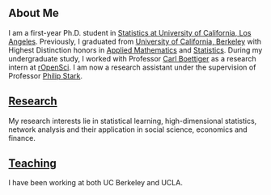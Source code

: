 ## About Me

I am a first-year Ph.D. student in [Statistics at University of California, Los Angeles](http://statistics.ucla.edu/). Previously, I graduated from [University of California, Berkeley](http://www.berkeley.edu) with Highest Distinction honors in [Applied Mathematics](https://math.berkeley.edu/) and [Statistics](http://statistics.berkeley.edu/). During my undergraduate study, I worked with Professor [Carl Boettiger](https://www.carlboettiger.info/) as a research intern at [rOpenSci](https://ropensci.org/). I am now a research assistant under the supervision of Professor [Philip Stark](https://www.stat.berkeley.edu/~stark/).


## [Research](./research.html)
My research interests lie in statistical learning, high-dimensional statistics, network analysis and their application in social science, economics and finance. 

## [Teaching](./teaching.html)
I have been working at both UC Berkeley and UCLA.

